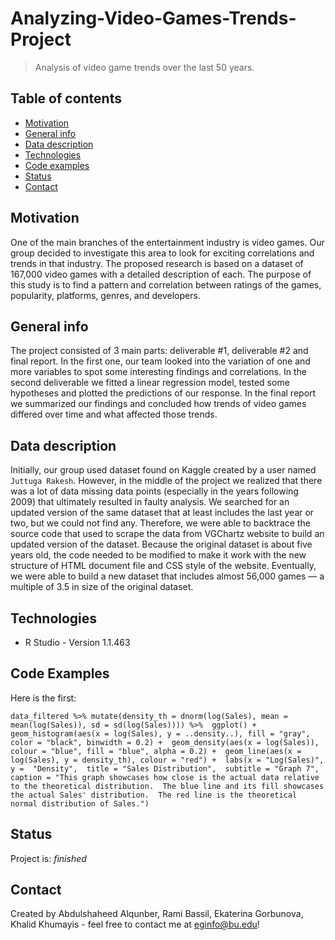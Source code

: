 # Analyzing-Video-Games-Trends-Project
> Analysis of video game trends over the last 50 years. 

## Table of contents
* [Motivation](#motivation)
* [General info](#general-info)
* [Data description](#data-description)
* [Technologies](#technologies)
* [Code examples](#code-examples)
* [Status](#status)
* [Contact](#contact)

## Motivation 
One of the main branches of the entertainment industry is video games. Our group decided to investigate this area to look for exciting correlations and trends in that industry. The proposed research is based on a dataset of 167,000 video games with a detailed description of each. The purpose of this study is to find a pattern and correlation between ratings of the games, popularity, platforms, genres, and developers. 

## General info 
The project consisted of 3 main parts: deliverable #1, deliverable #2 and final report. In the first one, our team looked into the variation of one and more variables to spot some interesting findings and correlations. In the second deliverable we fitted a linear regression model, tested some hypotheses and plotted the predictions of our response. In the final report we summarized our findings and concluded how trends of video games differed over time and what affected those trends.

## Data description 
Initially, our group used dataset found on Kaggle created by a user named `Juttuga Rakesh`. However, in the middle of the project we realized that there was a lot of data missing data points (especially in the years following 2009) that ultimately resulted in faulty analysis. We searched for an updated version of the same dataset that at least includes the last year or two, but we could not find any. Therefore, we were able to backtrace the source code that used to scrape the data from VGChartz website to build an updated version of the dataset. Because the original dataset is about five years old, the code needed to be modified to make it work with the new structure of HTML document file and CSS style of the website. Eventually, we were able to build a new dataset that includes almost 56,000 games — a multiple of 3.5 in size of the original dataset.

## Technologies
* R Studio - Version 1.1.463

## Code Examples
Here is the first: 

  ` data_filtered %>% mutate(density_th = dnorm(log(Sales), mean = mean(log(Sales)), sd = sd(log(Sales)))) %>% 
    ggplot() + 
    geom_histogram(aes(x = log(Sales), y = ..density..), fill = "gray", color = "black", binwidth = 0.2) + 
    geom_density(aes(x = log(Sales)), colour = "blue", fill = "blue", alpha = 0.2) + 
    geom_line(aes(x = log(Sales), y = density_th), colour = "red") + 
    labs(x = "Log(Sales)", 
        y =  "Density", 
        title = "Sales Distribution", 
        subtitle = "Graph 7", 
        caption = "This graph showcases how close is the actual data relative to the theoretical distribution. 
        The blue line and its fill showcases the actual Sales' distribution. 
        The red line is the theoretical normal distribution of Sales.") `

## Status
Project is: _finished_

## Contact
Created by Abdulshaheed Alqunber, Rami Bassil, Ekaterina Gorbunova, Khalid Khumayis - feel free to contact me at eginfo@bu.edu!
